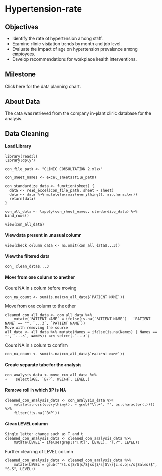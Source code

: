 # Hypertension-rate
## Objectives
- Identify the rate of hypertension among staff.
- Examine clinic visitation trends by month and job level.
- Evaluate the impact of age on hypertension prevalence among employees.
- Develop recommendations for workplace health interventions.

## Milestone
Click here for the data planning chart.

## About Data
The data was retrieved from the company in-plant clinic database for the analysis. 

## Data Cleaning 
#### Load Library
````
library(readxl) 
library(dplyr)
````
````
con_file_path <- "CLINIC CONSULTATION 2.xlsx"
````
````
con_sheet_names <- excel_sheets(file_path)
````
`````
con_standardize_data <- function(sheet) {
  data <- read_excel(con_file_path, sheet = sheet)
  data <- data %>% mutate(across(everything(), as.character))
  return(data)
}
`````
````
con_all_data <- lapply(con_sheet_names, standardize_data) %>% bind_rows()
````
````
view(con_all_data)
````
#### View data present in unusual column 
````
view(check_column_data <- na.omit(con_all_data$...3))
````
#### View the filtered data 
````
con_ clean_data$...3
````
#### Move from one column to another
Count NA in a colum before moving
````
con_na_count <- sum(is.na(con_all_data$`PATIENT NAME`))
`````
Move from one column to the other
````
cleaned_con_all_data <- con_all_data %>%
    mutate(`PATIENT NAME` = ifelse(is.na(`PATIENT NAME`) | `PATIENT NAME` == "", `...3`, `PATIENT NAME`))
Move with removing the source
all_data <- all_data %>% mutate(Names = ifelse(is.na(Names) | Names == "", `...3`, Names)) %>% select(-`...3`)
````
Count NA in a colum to confirm 
````
con_na_count <- sum(is.na(con_all_data$`PATIENT NAME`))
````
#### Create separate tabe for the analysis
````
con_analysis_data <- move_con_all_data %>%
+    select(AGE, `B/P`, WEIGHT, LEVEL,)
````
#### Remove roll in which BP is NA
````
cleaned_con_analysis_data <- con_analysis_data %>%
    mutate(across(everything(), ~ gsub("\\s+", "", as.character(.)))) %>%
    filter(!is.na(`B/P`))
````
#### Clean LEVEL column
````
Single letter change such as T and t 
cleaned_con_analysis_data <- cleaned_con_analysis_data %>%
    mutate(LEVEL = ifelse(grepl("[Tt]", LEVEL), "T.P", LEVEL))
````
Further cleaning of LEVEL column 
`````
cleaned_con_analysis_data <- cleaned_con_analysis_data %>%
    mutate(LEVEL = gsub("^(S.s|S/S|s/S|ss|S/s|S\\s|c.s.o|s/s|Sales)$", "S.S", LEVEL))
`````

